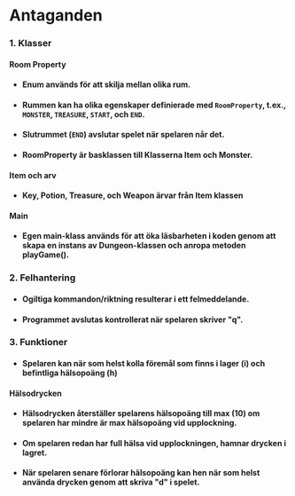 # Antaganden
### 1. Klasser 
#### Room Property
   * #### Enum används för att skilja mellan olika rum.
   * #### Rummen kan ha olika egenskaper definierade med `RoomProperty`, t.ex., `MONSTER`, `TREASURE`, `START`, och `END`.
   * #### Slutrummet (`END`) avslutar spelet när spelaren når det.
   * #### RoomProperty är basklassen till Klasserna Item och Monster.

#### Item och arv
* #### Key, Potion, Treasure, och Weapon ärvar från Item klassen

#### Main
* #### Egen main-klass används för att öka läsbarheten i koden genom att skapa en instans av Dungeon-klassen och anropa metoden playGame().

### 2. Felhantering
   * #### Ogiltiga kommandon/riktning resulterar i ett felmeddelande.
   * #### Programmet avslutas kontrollerat när spelaren skriver "q".

### 3. Funktioner
   * #### Spelaren kan när som helst kolla föremål som finns i lager (i) och befintliga hälsopoäng (h)

#### Hälsodrycken
   * #### Hälsodrycken återställer spelarens hälsopoäng till max (10) om spelaren har mindre är max hälsopoäng vid upplockning.
   * #### Om spelaren redan har full hälsa vid upplockningen, hamnar drycken i lagret.
   * #### När spelaren senare förlorar hälsopoäng kan hen när som helst använda drycken genom att skriva "d" i spelet.
